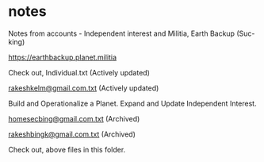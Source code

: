# notes
Notes from accounts - Independent interest and Militia, Earth Backup (Suc-king)

https://earthbackup.planet.militia

Check out, Individual.txt
(Actively updated)

rakeshkelm@gmail.com.txt
(Actively updated)

Build and Operationalize a Planet.
Expand and Update Independent Interest.

homesecbing@gmail.com.txt
(Archived)

rakeshbingk@gmail.com.txt
(Archived)

Check out, above files in this folder.
